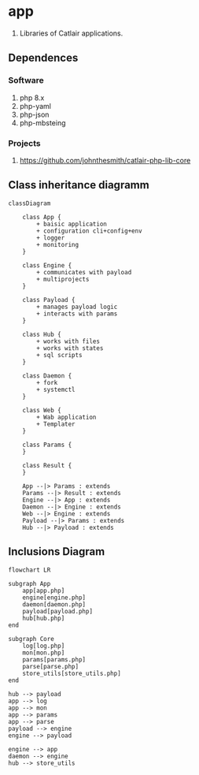 # app

1. Libraries of Catlair applications.



## Dependenсes

### Software

1. php 8.x
0. php-yaml
0. php-json
0. php-mbsteing

### Projects

1. https://github.com/johnthesmith/catlair-php-lib-core



## Class inheritance diagramm

```mermaid
classDiagram

    class App {
        + baisic application
        + configuration cli+config+env
        + logger
        + monitoring
    }

    class Engine {
        + communicates with payload
        + multiprojects
    }

    class Payload {
        + manages payload logic
        + interacts with params
    }

    class Hub {
        + works with files
        + works with states
        + sql scripts
    }

    class Daemon {
        + fork
        + systemctl
    }

    class Web {
        + Wab application
        + Templater
    }

    class Params {
    }

    class Result {
    }

    App --|> Params : extends
    Params --|> Result : extends
    Engine --|> App : extends
    Daemon --|> Engine : extends
    Web --|> Engine : extends
    Payload --|> Params : extends
    Hub --|> Payload : extends
```



## Inclusions Diagram

```mermaid
flowchart LR

subgraph App
    app[app.php]
    engine[engine.php]
    daemon[daemon.php]
    payload[payload.php]
    hub[hub.php]
end

subgraph Core
    log[log.php]
    mon[mon.php]
    params[params.php]
    parse[parse.php]
    store_utils[store_utils.php]
end

hub --> payload
app --> log
app --> mon
app --> params
app --> parse
payload --> engine
engine --> payload

engine --> app
daemon --> engine
hub --> store_utils
```

